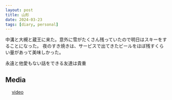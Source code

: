 ```yaml
---
layout: post
title: 山形
date: 2024-03-23
tags: [diary, personal]
---
```


中溝と大槻と蔵王に来た。意外に雪がたくさん残っていたので明日はスキーをすることになった。
夜のすき焼きは、サービスで出てきたビールをほぼ残すくらい量があって美味しかった。

永遠と他愛もない話をできる友達は貴重

## Media

<div style="display: flex; flex-wrap: wrap; gap: 10px;"><img src="https://lh3.googleusercontent.com/lr/AAJ1LKdXS8TERrDmjpbkz1ARfYfnJZ5hkJKKsSjIJ0MeKlFlXGhWqrsMsohTRiv7P4wQ0S66ZfVgOAdOWHyTZ_OGsmJ3EWtpTV4ud7XwAkpD-hX-w5L8ulBd05K1M3RChN2OckZSejvUVo6xwVDabr3ZJrphprRl-qTVBJ8_oCkmpNLTnI9UYHSciitrWipDEBZdWgiJd3JGycGkc8Tarkrc-7p-obYTmwrIjHuNIV5BFnigX49XTULLEIL3DzCkYDAzPis4vE1N5PPQbH9iKLfbmUe3fINvHew4hqJ0THokxtKeHEMsOnbZgKsheMSFYvGkbuc30Pwq14nAcYEC8_kOB2coK5osV1GODMNCrprB2rDX35pZNAw_1GP1uJBQYRMO_crX1Um0blZ8ZW_8XpqdvsgmLWfKPWVOiFCqqwWovsUfE5rXgz238CFZayKkjrRBPg-EKQMsdADXvVQI8Q3Vn-C-h7Jk1g4Nm33nE3VR1ZQo0K4GJp4kcUWKrC3AeCfxqegA2IKX9QCvXTm1ebBKLOyR148EfF0CwWhhqWgbrS-TMXE0qZBQczHL7iE7aPWpAXXk1UStUmEqAuM7Uw3kb5af7pac1aYuQM1w6cZJNn2JCprrQpp72R2cuMnmf6cj92YRqHmVY9bclj10BM6sKGkiYfI4l4Iq5CfnBilISQ62t8cFsNbn9t_88eWTx55oGXkc5hlfCbtjeLHkiq74OfDDHuHewoi-h0x8SzG7POF5AlX5jDYQpum8tl3eK-KddkbjGNAfEvljcR1ZpkNsRqmp68WSP37sC5xovM0THXp3roeyNO7c42qfDSS6uwcHHTxXTMD2BV0j8nFhXsL5Y9y83-x88Je3PXbjrdiugXVuaxwXKmNdjHM1_1JkUOOs-kAXUgdcqJHsjD0KvNxKYO96a0Y7tVfnvaqM4Carb137cL9IDGXQcoA4x0EuBpx1N28Jovc-To3Sj24w7Z9AjA0b_fuy_w" alt="" style="max-width: 100%; height: auto;"><br> <a href="https://photos.google.com/lr/album/ADVFWbeu50_RulrcDCXNkLO7stKdAmGPiTSKxC2SEjvKGApt6yaiPn8XlJzaDA_ITvCp1dr_Hyyw/photo/ADVFWbdbBFzRNVdY5Map0U0lEEGG7yKVsixNdOej7Py3buFYhRF2qV8PCtTPtcBMSc4rKBTArYWA7j0LHIpRiQ-1DX8Wz0QsIQ">video</a><br></div>
